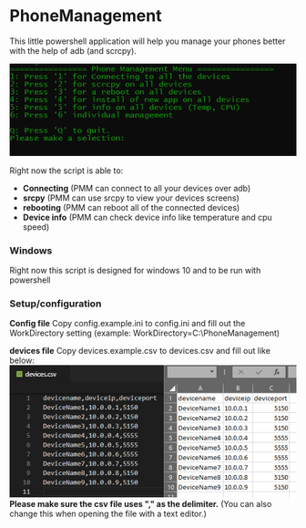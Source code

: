 # PhoneManagement
This little powershell application will help you manage your phones better with the help of adb (and scrcpy).

![screenshot](assets/menu.png)

Right now the script is able to:

 - **Connecting** (PMM can connect to all your devices over adb)
 - **srcpy** (PMM can use srcpy to view your devices screens)
 - **rebooting** (PMM can reboot all of the connected devices)
 - **Device info** (PMM can check device info like temperature and cpu speed)

 ### Windows
 Right now this script is designed for windows 10 and to be run with powershell

 ### Setup/configuration
 **Config file**
 Copy config.example.ini to config.ini and fill out the WorkDirectory setting
 (example: WorkDirectory=C:\PhoneManagement)

 **devices file**
 Copy devices.example.csv to devices.csv and fill out like below:
 ![screenshot](assets/devices.png)
 **Please make sure the csv file uses "," as the delimiter.** (You can also change this when opening the file with a text editor.)